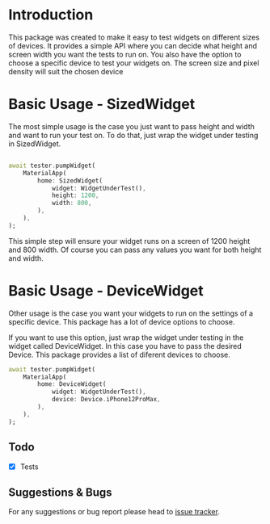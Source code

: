 #  Introduction

This package was created to make it easy to test widgets on different sizes of devices. It provides a simple API where you can decide what height and screen width you want the tests to run on. You also have the option to choose a specific device to test your widgets on. The screen size and pixel density will suit the chosen device

# Basic Usage - SizedWidget

The most simple usage is the case you just want to pass height and width and want to run your test on.
To do that, just wrap the widget under testing in SizedWidget.

```dart

await tester.pumpWidget(
    MaterialApp(
        home: SizedWidget(
            widget: WidgetUnderTest(),
            height: 1200,
            width: 800,
        ),
    ),
);

```

This simple step will ensure your widget runs on a screen of 1200 height and 800 width. Of course you can pass any values you want
for both height and width.

# Basic Usage - DeviceWidget

Other usage is the case you want your widgets to run on the settings of a specific device. This package has a lot of device options to choose.

If you want to use this option, just wrap the widget under testing in the widget called DeviceWidget. In this case you have
to pass the desired Device. This package provides a list of diferent devices to choose.

```dart
await tester.pumpWidget(
    MaterialApp(
        home: DeviceWidget(
            widget: WidgetUnderTest(),
            device: Device.iPhone12ProMax,
        ),
    ),
);
```

## Todo

- [x] Tests

## Suggestions & Bugs

For any suggestions or bug report please head to [issue tracker][tracker].

[tracker]: https://github.com/rodrigobastosv/test_widgets_with_size/issues